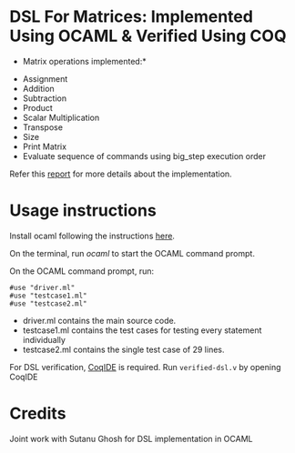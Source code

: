 # DSL For Matrices: Implemented Using OCAML & Verified Using COQ

* Matrix operations implemented:*
- Assignment
- Addition
- Subtraction
- Product
- Scalar Multiplication
- Transpose
- Size
- Print Matrix
- Evaluate sequence of commands using big_step execution order

Refer this [report](https://github.com/KrishnaGarg/ocaml-project/blob/master/CS-476%20project%20report.pdf) for more details about the implementation.

# Usage instructions
Install ocaml following the instructions [here](https://ocaml.org/docs/install.html).

On the terminal, run *ocaml* to start the OCAML command prompt.

On the OCAML command prompt, run:
```
#use "driver.ml"
#use "testcase1.ml"
#use "testcase2.ml"
```

- driver.ml contains the main source code.
- testcase1.ml contains the test cases for testing every statement individually
- testcase2.ml contains the single test case of 29 lines.

For DSL verification, [CoqIDE](https://coq.inria.fr/download) is required.
Run `verified-dsl.v` by opening CoqIDE

# Credits
Joint work with Sutanu Ghosh for DSL implementation in OCAML
